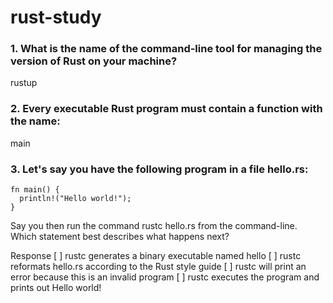 # rust-study

### 1. What is the name of the command-line tool for managing the version of Rust on your machine?
rustup

### 2. Every executable Rust program must contain a function with the name:
main

### 3. Let's say you have the following program in a file hello.rs:
```
fn main() {
  println!("Hello world!");
}
```
Say you then run the command rustc hello.rs from the command-line. Which statement best describes what happens next?

Response
[ ] rustc generates a binary executable named hello
[ ] rustc reformats hello.rs according to the Rust style guide
[ ] rustc will print an error because this is an invalid program
[ ] rustc executes the program and prints out Hello world!
